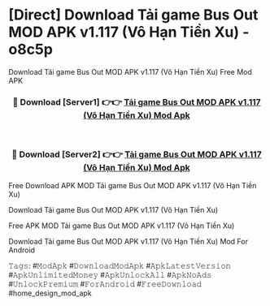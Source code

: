 # [Direct] Download Tải game Bus Out MOD APK v1.117 (Vô Hạn Tiền Xu) - o8c5p
Download Tải game Bus Out MOD APK v1.117 (Vô Hạn Tiền Xu) Free Mod APK

<div align="center">
<h3>🔴 Download [Server1] 👉👉 <a href="https://apk-comot.site?title=Tải_game_Bus_Out_MOD_APK_v1.117_(Vô_Hạn_Tiền_Xu)">Tải game Bus Out MOD APK v1.117 (Vô Hạn Tiền Xu) Mod Apk</a></h3><br>

<h3>🔴 Download [Server2] 👉👉 <a href="https://apk-comot.site?title=Tải_game_Bus_Out_MOD_APK_v1.117_(Vô_Hạn_Tiền_Xu)">Tải game Bus Out MOD APK v1.117 (Vô Hạn Tiền Xu) Mod Apk</a></h3>
</div>


Free Download APK MOD Tải game Bus Out MOD APK v1.117 (Vô Hạn Tiền Xu)

Download Tải game Bus Out MOD APK v1.117 (Vô Hạn Tiền Xu) 

Free APK MOD Tải game Bus Out MOD APK v1.117 (Vô Hạn Tiền Xu) 

Download Tải game Bus Out MOD APK v1.117 (Vô Hạn Tiền Xu) Mod For Android

𝚃𝚊𝚐𝚜: #𝙼𝚘𝚍𝙰𝚙𝚔 #𝙳𝚘𝚠𝚗𝚕𝚘𝚊𝚍𝙼𝚘𝚍𝙰𝚙𝚔 #𝙰𝚙𝚔𝙻𝚊𝚝𝚎𝚜𝚝𝚅𝚎𝚛𝚜𝚒𝚘𝚗 #𝙰𝚙𝚔𝚄𝚗𝚕𝚒𝚖𝚒𝚝𝚎𝚍𝙼𝚘𝚗𝚎𝚢 #𝙰𝚙𝚔𝚄𝚗𝚕𝚘𝚌𝚔𝙰𝚕𝚕 #𝙰𝚙𝚔𝙽𝚘𝙰𝚍𝚜 #𝚄𝚗𝚕𝚘𝚌𝚔𝙿𝚛𝚎𝚖𝚒𝚞𝚖 #𝙵𝚘𝚛𝙰𝚗𝚍𝚛𝚘𝚒𝚍 #𝙵𝚛𝚎𝚎𝙳𝚘𝚠𝚗𝚕𝚘𝚊𝚍 #home_design_mod_apk